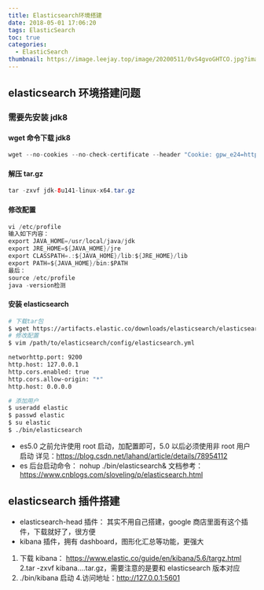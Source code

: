```yaml
---
title: Elasticsearch环境搭建
date: 2018-05-01 17:06:20
tags: ElasticSearch
toc: true
categories:
  - ElasticSearch
thumbnail: https://image.leejay.top/image/20200511/0vS4gvoGHTCO.jpg?imageslim
---
```


## elasticsearch 环境搭建问题

### 需要先安装 jdk8
#### wget 命令下载 jdk8
  ```java
  wget --no-cookies --no-check-certificate --header "Cookie: gpw_e24=http%3A%2F%2Fwww.oracle.com%2F; oraclelicense=accept-securebackup-cookie" "http://download.oracle.com/otn-pub/java/jdk/8u141-b15/336fa29ff2bb4ef291e347e091f7f4a7/jdk-8u141-linux-x64.tar.gz"
  ```
#### 解压 tar.gz
  ```java
  tar -zxvf jdk-8u141-linux-x64.tar.gz
  ```
  <!-- more -->
#### 修改配置
  ```java
  vi /etc/profile
  输入如下内容：
  export JAVA_HOME=/usr/local/java/jdk
  export JRE_HOME=${JAVA_HOME}/jre
  export CLASSPATH=.:${JAVA_HOME}/lib:${JRE_HOME}/lib
  export PATH=${JAVA_HOME}/bin:$PATH
  最后：
  source /etc/profile
  java -version检测
  ```
#### 安装 elasticsearch

```bash
# 下载tar包
$ wget https://artifacts.elastic.co/downloads/elasticsearch/elasticsearch-6.0.0.tar.gz
# 修改配置
$ vim /path/to/elasticsearch/config/elasticsearch.yml

networhttp.port: 9200
http.host: 127.0.0.1
http.cors.enabled: true
http.cors.allow-origin: "*"
http.host: 0.0.0.0

# 添加用户
$ useradd elastic
$ passwd elastic
$ su elastic
$ ./bin/elasticsearch

```

- es5.0 之前允许使用 root 启动，加配置即可，5.0 以后必须使用非 root 用户启动
  详见：https://blog.csdn.net/lahand/article/details/78954112
- es 后台启动命令： nohup ./bin/elasticsearch&
  文档参考：https://www.cnblogs.com/sloveling/p/elasticsearch.html

## elasticsearch 插件搭建

- elasticsearch-head 插件：
  其实不用自己搭建，google 商店里面有这个插件，下载就好了，很方便
- kibana 插件，拥有 dashboard，图形化汇总等功能，更强大

1. 下载 kibana： https://www.elastic.co/guide/en/kibana/5.6/targz.html
   2.tar -zxvf kibana....tar.gz，需要注意的是要和 elasticsearch 版本对应
2. ./bin/kibana 启动 4.访问地址：http://127.0.0.1:5601
